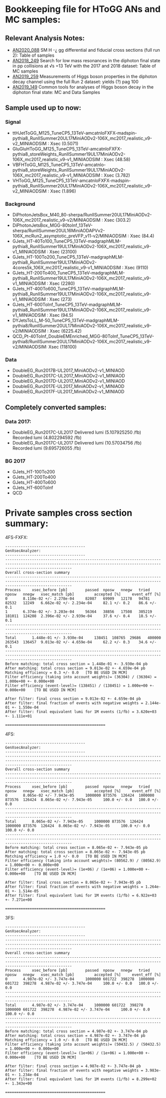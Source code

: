 # Bookkeeping file for HToGG ANs and MC samples:

## Relevant Analysis Notes:
* [AN2020_088](http://cms.cern.ch/iCMS/jsp/openfile.jsp?tp=draft&files=AN2020_088_v9.pdf) SM H -¿ gg differential and fiducial cross sections (full run 2): Table of samples  
* [AN2018_249](http://cms.cern.ch/iCMS/jsp/openfile.jsp?tp=draft&files=AN2018_249_v9.pdf) Search for low mass resonances in the diphoton final state in pp collisions at √s =13 TeV with the 2017 and 2018 dataset: Table of MC samples
* [AN2019_259](http://cms.cern.ch/iCMS/jsp/openfile.jsp?tp=draft&files=AN2019_259_v17.pdf) Measurements of Higgs boson properties in the diphoton decay channel using the full Run 2 dataset: yields (?) pag 100
* [AN2019_149](http://cms.cern.ch/iCMS/jsp/openfile.jsp?tp=draft&files=AN2019_149_v5.pdf) Common tools for analyses of Higgs boson decay in the diphoton final state: MC and Data Samples

## Sample used up to now:
### Signal
* ttHJetToGG_M125_TuneCP5_13TeV-amcatnloFXFX-madspin-pythia8_RunIISummer20UL17MiniAODv2-106X_mc2017_realistic_v9-v2_MINIAODSIM :       Xsec (0.5071)
* GluGluHToGG_M125_TuneCP5_13TeV-amcatnloFXFX-pythia8_storeWeights_RunIISummer19UL17MiniAODv2-106X_mc2017_realistic_v9-v1_MINIAODSIM : Xsec (48.58)
* VBFHToGG_M125_TuneCP5_13TeV-amcatnlo-pythia8_storeWeights_RunIISummer19UL17MiniAODv2-106X_mc2017_realistic_v9-v1_MINIAODSIM :        Xsec (3.782) 
* VHToGG_M125_TuneCP5_13TeV-amcatnloFXFX-madspin-pythia8_RunIISummer20UL17MiniAODv2-106X_mc2017_realistic_v9-v2_MINIAODSIM :           Xsec (1.896)
### Background
* DiPhotonJetsBox_M40_80-sherpa/RunIISummer20UL17MiniAODv2-106X_mc2017_realistic_v9-v2/MINIAODSIM :                                    Xsec (303.2)
* DiPhotonJetsBox_MGG-80toInf_13TeV-sherpa/RunIISummer20UL16MiniAODAPVv2-106X_mcRun2_asymptotic_preVFP_v11-v2/MINIAODSIM :             Xsec (84.4)
* GJets_HT-40To100_TuneCP5_13TeV-madgraphMLM-pythia8_RunIISummer19UL17MiniAODv2-106X_mc2017_realistic_v9-v1_MINIAODSIM :               Xsec (23100)
* GJets_HT-100To200_TuneCP5_13TeV-madgraphMLM-pythia8_RunIISummer19UL17MiniAODv2-4cores5k_106X_mc2017_realistic_v9-v1_MINIAODSIM :     Xsec (9110)
* GJets_HT-200To400_TuneCP5_13TeV-madgraphMLM-pythia8_RunIISummer19UL17MiniAODv2-106X_mc2017_realistic_v9-v1_MINIAODSIM :              Xsec (2280)
* GJets_HT-400To600_TuneCP5_13TeV-madgraphMLM-pythia8_RunIISummer19UL17MiniAODv2-106X_mc2017_realistic_v9-v1_MINIAODSIM :              Xsec (273)
* GJets_HT-600ToInf_TuneCP5_13TeV-madgraphMLM-pythia8_RunIISummer19UL17MiniAODv2-106X_mc2017_realistic_v9-v1_MINIAODSIM :              Xsec (94.5)
* DYJetsToLL_M-50_TuneCP5_13TeV-madgraphMLM-pythia8/RunIISummer20UL17MiniAODv2-106X_mc2017_realistic_v9-v2/MINIAODSIM :                Xsec (6225.42)
* QCD_Pt-40ToInf_DoubleEMEnriched_MGG-80ToInf_TuneCP5_13TeV-pythia8/RunIISummer20UL17MiniAODv2-106X_mc2017_realistic_v9-v2/MINIAODSIM: Xsec (118100)
### Data
* DoubleEG_Run2017B-UL2017_MiniAODv2-v1_MINIAOD
* DoubleEG_Run2017C-UL2017_MiniAODv2-v1_MINIAOD
* DoubleEG_Run2017D-UL2017_MiniAODv2-v1_MINIAOD
* DoubleEG_Run2017E-UL2017_MiniAODv2-v1_MINIAOD
* DoubleEG_Run2017F-UL2017_MiniAODv2-v1_MINIAOD

## Completely converted samples:
### Data 2017:
* DoubleEG_Run2017C-UL2017 Delivered lumi (5.107925250 /fb) Recorded lumi (4.802294592 /fb)
* DoubleEG_Run2017C-UL2017 Delivered lumi (10.57034756 /fb) Recorded lumi (9.695726055 /fb)
### BG 2017
* GJets_HT-100To200
* GJets_HT-200To400
* GJets_HT-400To600
* GJets_HT-600ToInf
* QCD


# Private samples cross section summary:


4FS-FXFX:
```
------------------------------------
GenXsecAnalyzer:
------------------------------------
-------------------------------------------------------------------------------------------------------------------------------------------------------------------------- 
Overall cross-section summary 
--------------------------------------------------------------------------------------------------------------------------------------------------------------------------
Process		xsec_before [pb]		passed	nposw	nnegw	tried	nposw	nnegw 	xsec_match [pb]			accepted [%]	 event_eff [%]
0		8.110e-02 +/- 2.278e-04		82087	69909	12178	94781	82532	12249	6.662e-02 +/- 2.234e-04		82.1 +/- 0.2	86.6 +/- 0.1
1		6.374e-02 +/- 3.203e-04		56364	38856	17508	305219	181011	124208	2.396e-02 +/- 2.939e-04		37.6 +/- 0.4	18.5 +/- 0.1
-------------------------------------------------------------------------------------------------------------------------------------------------------------------------- 
Total		1.448e-01 +/- 3.930e-04		138451	108765	29686	400000	263543	136457	9.013e-02 +/- 4.659e-04		62.2 +/- 0.3	34.6 +/- 0.1
--------------------------------------------------------------------------------------------------------------------------------------------------------------------------
Before matching: total cross section = 1.448e-01 +- 3.930e-04 pb
After matching: total cross section = 9.013e-02 +- 4.659e-04 pb
Matching efficiency = 0.3 +/- 0.0   [TO BE USED IN MCM]
Filter efficiency (taking into account weights)= (36304) / (36304) = 1.000e+00 +- 0.000e+00
Filter efficiency (event-level)= (138451) / (138451) = 1.000e+00 +- 0.000e+00    [TO BE USED IN MCM]

After filter: final cross section = 9.013e-02 +- 4.659e-04 pb
After filter: final fraction of events with negative weights = 2.144e-01 +- 1.550e-04
After filter: final equivalent lumi for 1M events (1/fb) = 3.620e+03 +- 1.111e+01

=============================================
```
4FS:
```
------------------------------------
GenXsecAnalyzer:
------------------------------------
-------------------------------------------------------------------------------------------------------------------------------------------------------------------------- 
Overall cross-section summary 
--------------------------------------------------------------------------------------------------------------------------------------------------------------------------
Process		xsec_before [pb]		passed	nposw	nnegw	tried	nposw	nnegw 	xsec_match [pb]			accepted [%]	 event_eff [%]
0		8.065e-02 +/- 7.943e-05		1000000	873576	126424	1000000	873576	126424	8.065e-02 +/- 7.943e-05		100.0 +/- 0.0	100.0 +/- 0.0
-------------------------------------------------------------------------------------------------------------------------------------------------------------------------- 
Total		8.065e-02 +/- 7.943e-05		1000000	873576	126424	1000000	873576	126424	8.065e-02 +/- 7.943e-05		100.0 +/- 0.0	100.0 +/- 0.0
--------------------------------------------------------------------------------------------------------------------------------------------------------------------------
Before matching: total cross section = 8.065e-02 +- 7.943e-05 pb
After matching: total cross section = 8.065e-02 +- 7.943e-05 pb
Matching efficiency = 1.0 +/- 0.0   [TO BE USED IN MCM]
Filter efficiency (taking into account weights)= (80562.9) / (80562.9) = 1.000e+00 +- 0.000e+00
Filter efficiency (event-level)= (1e+06) / (1e+06) = 1.000e+00 +- 0.000e+00    [TO BE USED IN MCM]

After filter: final cross section = 8.065e-02 +- 7.943e-05 pb
After filter: final fraction of events with negative weights = 1.264e-01 +- 1.514e-05
After filter: final equivalent lumi for 1M events (1/fb) = 6.922e+03 +- 7.271e+00

=============================================
```
3FS:
```
------------------------------------
GenXsecAnalyzer:
------------------------------------
-------------------------------------------------------------------------------------------------------------------------------------------------------------------------- 
Overall cross-section summary 
--------------------------------------------------------------------------------------------------------------------------------------------------------------------------
Process		xsec_before [pb]		passed	nposw	nnegw	tried	nposw	nnegw 	xsec_match [pb]			accepted [%]	 event_eff [%]
0		4.987e-02 +/- 3.747e-04		1000000	601722	398278	1000000	601722	398278	4.987e-02 +/- 3.747e-04		100.0 +/- 0.0	100.0 +/- 0.0
-------------------------------------------------------------------------------------------------------------------------------------------------------------------------- 
Total		4.987e-02 +/- 3.747e-04		1000000	601722	398278	1000000	601722	398278	4.987e-02 +/- 3.747e-04		100.0 +/- 0.0	100.0 +/- 0.0
--------------------------------------------------------------------------------------------------------------------------------------------------------------------------
Before matching: total cross section = 4.987e-02 +- 3.747e-04 pb
After matching: total cross section = 4.987e-02 +- 3.747e-04 pb
Matching efficiency = 1.0 +/- 0.0   [TO BE USED IN MCM]
Filter efficiency (taking into account weights)= (50432.5) / (50432.5) = 1.000e+00 +- 0.000e+00
Filter efficiency (event-level)= (1e+06) / (1e+06) = 1.000e+00 +- 0.000e+00    [TO BE USED IN MCM]

After filter: final cross section = 4.987e-02 +- 3.747e-04 pb
After filter: final fraction of events with negative weights = 3.983e-01 +- 1.234e-04
After filter: final equivalent lumi for 1M events (1/fb) = 8.299e+02 +- 1.343e+00

=============================================
```
